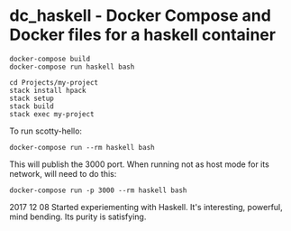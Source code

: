 # dc_haskell - Docker Compose and Docker files for a haskell container

```
docker-compose build
docker-compose run haskell bash

cd Projects/my-project
stack install hpack
stack setup
stack build
stack exec my-project
```

To run scotty-hello:
```
docker-compose run --rm haskell bash
```

This will publish the 3000 port. When running not as host mode for its network, will need to do this:
```
docker-compose run -p 3000 --rm haskell bash
```

2017 12 08 Started experiementing with Haskell. It's interesting, powerful, mind bending. Its purity is satisfying.

